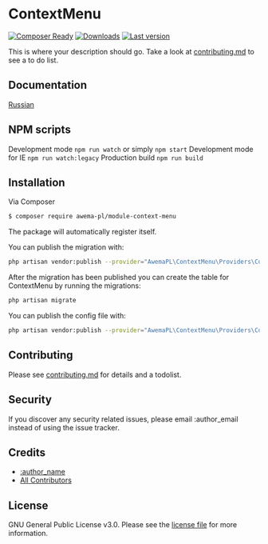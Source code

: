 # ContextMenu

[![Composer Ready](https://www.awema.pl/awema-pl/module-context-menu/status.svg)](https://www.awema.pl/)
[![Downloads](https://www.awema.pl/awema-pl/module-context-menu/downloads.svg)](https://www.awema.pl/)
[![Last version](https://www.awema.pl/awema-pl/module-context-menu/version.svg)](https://www.awema.pl/) 


This is where your description should go. Take a look at [contributing.md](contributing.md) to see a to do list.

## Documentation

[Russian](./docs/index.md)

## NPM scripts

Development mode `npm run watch` or simply `npm start`
Development mode for IE `npm run watch:legacy`
Production build `npm run build`

## Installation

Via Composer

``` bash
$ composer require awema-pl/module-context-menu
```

The package will automatically register itself.

You can publish the migration with:

```bash
php artisan vendor:publish --provider="AwemaPL\ContextMenu\Providers\ContextMenuServiceProvider" --tag="migrations"
```

After the migration has been published you can create the table for ContextMenu by running the migrations:

```bash
php artisan migrate
```

You can publish the config file with:

```bash
php artisan vendor:publish --provider="AwemaPL\ContextMenu\Providers\ContextMenuServiceProvider" --tag="config"
```

## Contributing

Please see [contributing.md](contributing.md) for details and a todolist.

## Security

If you discover any security related issues, please email :author_email instead of using the issue tracker.

## Credits

- [:author_name][link-author]
- [All Contributors][link-contributors]

## License

GNU General Public License v3.0. Please see the [license file](license.md) for more information.

[ico-version]: https://img.shields.io/packagist/v/awemapl/contextmenu.svg?style=flat-square
[ico-downloads]: https://img.shields.io/packagist/dt/awemapl/contextmenu.svg?style=flat-square
[ico-travis]: https://img.shields.io/travis/awemapl/contextmenu/master.svg?style=flat-square
[ico-styleci]: https://styleci.io/repos/12345678/shield

[link-packagist]: https://packagist.org/packages/awemapl/contextmenu
[link-downloads]: https://packagist.org/packages/awemapl/contextmenu
[link-travis]: https://travis-ci.org/awemapl/contextmenu
[link-styleci]: https://styleci.io/repos/12345678
[link-author]: https://github.com/awemapl
[link-contributors]: ../../contributors]
